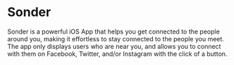 # Sonder
Sonder is a powerful iOS App that helps you get connected to the people around you, making it effortless to stay connected to the people you meet. The app only displays users who are near you, and allows you to connect with them on Facebook, Twitter, and/or Instagram with the click of a button. 
